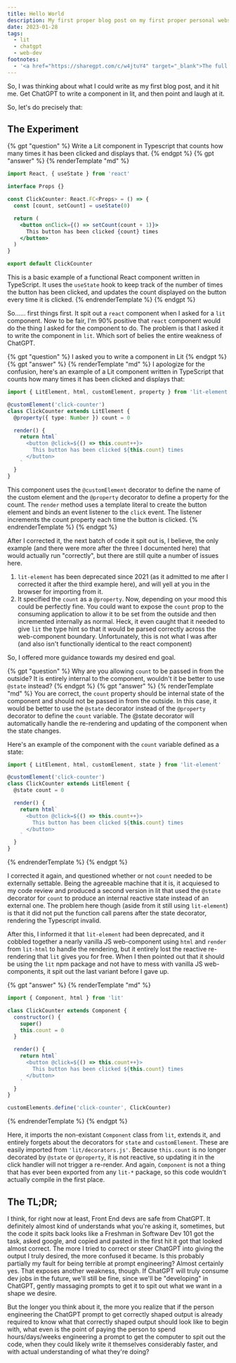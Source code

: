 ```yaml
---
title: Hello World
description: My first proper blog post on my first proper personal website, wherein I try to get ChatGPT to write correct code for a toy case, and it fails. Repeatedly.
date: 2023-01-28
tags:
  - lit
  - chatgpt
  - web-dev
footnotes:
  - '<a href="https://sharegpt.com/c/w4jtuY4" target="_blank">The full transcript in all its headache inducing glory</a>'
---
```


So, I was thinking about what I could write as my first blog post, and it hit me.
Get ChatGPT to write a component in lit, and then point and laugh at it.

So, let's do precisely that:

## The Experiment
{% gpt "question" %}
Write a Lit component in Typescript that counts how many times it has been clicked and displays that.
{% endgpt %}
{% gpt "answer" %}
{% renderTemplate "md" %}
```jsx
import React, { useState } from 'react'

interface Props {}

const ClickCounter: React.FC<Props> = () => {
  const [count, setCount] = useState(0)

  return (
    <button onClick={() => setCount(count + 1)}>
      This button has been clicked {count} times
    </button>
  )
}

export default ClickCounter
```
This is a basic example of a functional React component written in TypeScript. It uses the `useState` hook to keep track of the number of times the button has been clicked,
and updates the count displayed on the button every time it is clicked.
{% endrenderTemplate %}
{% endgpt %}

So...... first things first. It spit out a `react` component when I asked for a `lit` component.
Now to be fair, I'm 90% positive that `react` component would do the thing I asked for the component to do.
The problem is that I asked it to write the component in `lit`. Which sort of belies the entire weakness of ChatGPT.

{% gpt "question" %}
I asked you to write a component in Lit
{% endgpt %}
{% gpt "answer" %}
{% renderTemplate "md" %}
I apologize for the confusion, here's an example of a Lit component written in TypeScript that counts how many times it has been clicked and displays that:
```ts
import { LitElement, html, customElement, property } from 'lit-element'

@customElement('click-counter')
class ClickCounter extends LitElement {
  @property({ type: Number }) count = 0

  render() {
    return html`
      <button @click=${() => this.count++}>
        This button has been clicked ${this.count} times
      </button>
    `
  }
}
```
This component uses the `@customElement` decorator to define the name of the custom element and the `@property` decorator to define a property for the count.
The `render` method uses a template literal to create the button element and binds an event listener to the `click` event. The listener increments the count property each time the button is clicked.
{% endrenderTemplate %}
{% endgpt %}

After I corrected it, the next batch of code it spit out is, I believe, the only example (and there were more after the three I documented here)
that would actually run "correctly", but there are still quite a number of issues here.

1. `lit-element` has been deprecated since 2021 (as it admitted to me after I corrected it after the third example here), and will yell at you in the browser for importing from it.
2. It specified the `count` as a `@property`. Now, depending on your mood this could be perfectly fine. You could want to expose the `count` prop to the consuming application to allow
it to be set from the outside and then incremented internally as normal. Heck, it even caught that it needed to give `lit` the type hint so that it would be parsed correctly across the
web-component boundary. Unfortunately, this is not what I was after (and also isn't functionally identical to the react component)

So, I offered more guidance towards my desired end goal.

{% gpt "question" %}
Why are you allowing `count` to be passed in from the outside? It is entirely internal to the component, wouldn't it be better to use `@state` instead?
{% endgpt %}
{% gpt "answer" %}
{% renderTemplate "md" %}
You are correct, the `count` property should be internal state of the component and should not be passed in from the outside. In this case, it would be better to use the `@state` decorator instead of
the `@property` decorator to define the `count` variable. The @state decorator will automatically handle the re-rendering and updating of the component when the state changes.

Here's an example of the component with the `count` variable defined as a state:
```ts
import { LitElement, html, customElement, state } from 'lit-element'

@customElement('click-counter')
class ClickCounter extends LitElement {
  @state count = 0

  render() {
    return html`
      <button @click=${() => this.count++}>
        This button has been clicked ${this.count} times
      </button>
    `
  }
}
```
{% endrenderTemplate %}
{% endgpt %}

I corrected it again, and questioned whether or not `count` needed to be externally settable. Being the agreeable machine that it is, it acquiesed to my code review and produced a second
version in lit that used the `@state` decorator for `count` to produce an internal reactive state instead of an external one. The problem here though (aside from it still using `lit-element`)
is that it did not put the function call parens after the state decorator, rendering the Typescript invalid.

After this, I informed it that `lit-element` had been deprecated, and it cobbled together a nearly vanilla JS web-component using `html` and `render` from `lit-html` to handle the rendering,
but it entirely lost the reactive re-rendering that `lit` gives you for free. When I then pointed out that it should be using the `lit` npm package and not have to mess with vanilla JS
web-components, it spit out the last variant before I gave up.

{% gpt "answer" %}
{% renderTemplate "md" %}
```js
import { Component, html } from 'lit'

class ClickCounter extends Component {
  constructor() {
    super()
    this.count = 0
  }

  render() {
    return html`
      <button @click=${() => this.count++}>
        This button has been clicked ${this.count} times
      </button>
    `
  }
}

customElements.define('click-counter', ClickCounter)
```
{% endrenderTemplate %}
{% endgpt %}

Here, it imports the non-existant `Component` class from `lit`, extends it, and entirely forgets about the decorators for `state` and `customElement`. These are easily imported from
`'lit/decorators.js'`. Because `this.count` is no longer decorated by `@state` or `@property`, it is not reactive, so updating it in the click handler will not trigger a re-render.
And again, `Component` is not a thing that has ever been exported from any `lit-*` package, so this code wouldn't actually compile in the first place.

## The TL;DR;
I think, for right now at least, Front End devs are safe from ChatGPT. It definitely almost kind of understands what you're asking it, sometimes, but the code it spits back looks
like a Freshman in Software Dev 101 got the task, asked google, and copied and pasted in the first hit it got that looked almost correct. The more I tried to correct or steer
ChatGPT into giving the output I truly desired, the more confused it became. Is this probably partially my fault for being terrible at prompt engineering? Almost certainly yes.
That exposes another weakness, though. If ChatGPT will truly consume dev jobs in the future, we'll still be fine, since we'll be "developing" in ChatGPT, gently massaging prompts to get
it to spit out what we want in a shape we desire.

But the longer you think about it, the more you realize that if the person engineering the ChatGPT prompt to get correctly shaped output is already required to know what that correctly shaped
output should look like to begin with, what even is the point of paying the person to spend hours/days/weeks engineering a prompt to get the computer to spit out the code, when they could likely
write it themselves considerably faster, and with actual understanding of what they're doing?

